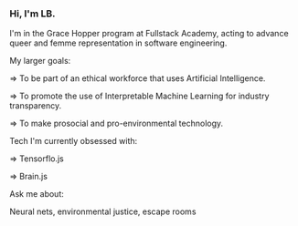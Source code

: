 ### Hi, I'm LB. 

I'm in the Grace Hopper program at Fullstack Academy, acting to advance queer and femme representation in software engineering.


My larger goals:

=> To be part of an ethical workforce that uses Artificial Intelligence. 

=> To promote the use of Interpretable Machine Learning for industry transparency.

=> To make prosocial and pro-environmental technology.


Tech I'm currently obsessed with: 

=> Tensorflo.js

=> Brain.js


Ask me about:

Neural nets, environmental justice, escape rooms
